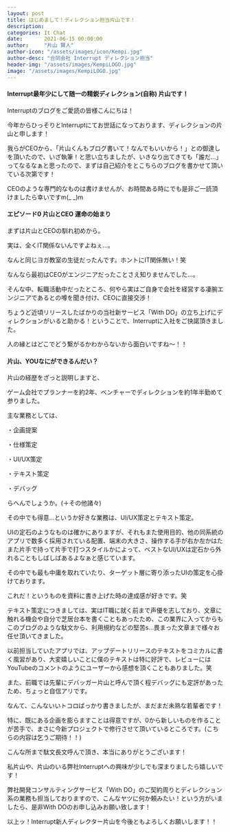 ```yaml
---
layout: post
title: はじめまして！ディレクション担当片山です！
description: 
categories: It Chat
date:       2021-06-15 00:00:00
author:     "片山 賢人"
author-icon: "/assets/images/icon/Kempi.jpg"
author-desc: "合同会社 Interrupt ディレクション担当"
header-img: "/assets/images/KempiLOGO.jpg"
image: "/assets/images/KempiLOGO.jpg"
---
```


<h4 class="blogtitle">Interrupt最年少にして随一の精鋭ディレクション(自称) 片山です！</h4>
<p>Interruptのブログをご愛読の皆様こんにちは！</p>
<p>今年からひっそりとInterruptにてお世話になっております、ディレクションの片山と申します！</p>
<p>我らがCEOから、「片山くんもブログ書いて！なんでもいいから！」との御達しを頂いたので、いざ執筆！と思い立ちましたが、いきなり出てきても「誰だ…」ってなるなぁと思ったので、まずは自己紹介をとこちらのブログを書かせて頂いている次第です！</p>
<p>CEOのような専門的なものは書けませんが、お時間ある時にでも是非ご一読頂けましたら幸いですm(_ _)m</p>
</p>
<h4 class="blogtitle">エピソード0 片山とCEO 運命の始まり</h4>
<p>まずは片山とCEOの馴れ初めから。</p>
<p>実は、全くIT関係ないんですよねぇ…。</p>
<p>なんと同じヨガ教室の生徒だったんです。ホントにIT関係無い！笑</p>
<p>なんなら最初はCEOがエンジニアだったことさえ知りませんでした…。</p>
<p>そんな中、転職活動中だったところ、何やら実はご自身で会社を経営する凄腕エンジニアであるとの噂を聞き付け、CEOに直接交渉！</p>
<p>ちょうど近頃リリースしたばかりの当社新サービス「With DO」の立ち上げにディレクションがいると助かる！ということで、Interruptに入社をご快諾頂きました。</p>
<p></p>
<p>人の縁とはどこでどう繋がるかわからないから面白いですね〜！！</p>
<p></p>
<h4 class="blogtitle">片山、YOUなにができるんだい？</h4>
<p>片山の経歴をざっと説明しますと、</p>
<p>ゲーム会社でプランナーを約2年、ベンチャーでディレクションを約1年半勤めて参りました。</p>
<p>主な業務としては、</p>
<p>・企画提案</p>
<p>・仕様策定</p>
<p>・UI/UX策定</p>
<p>・テキスト策定</p>
<p>・デバッグ</p>
<p>らへんでしょうか。(＋その他諸々)</p>
<p>その中でも得意…というか好きな業務は、UI/UX策定とテキスト策定。</p>
<p>UIの定石のようなものは確かにありますが、それもまた使用目的、他の同系統のアプリで数多く採用されている配置、端末の大きさ、操作する手が右か左かはたまた片手で持って片手で打つスタイルかによって、ベストなUI/UXは定石から外れることもしばしばあるよなぁと感じています。</p>
<p>その中でも最も中庸を取れていたり、ターゲット層に寄り添ったUIの策定を心掛けております。</p>
<p>これだ！というものを資料に書き上げた時の達成感が好きです。笑</p>
<p>テキスト策定につきましては、実はIT職に就く前まで声優を志しており、文章に触れる機会や自分で芝居台本を書くこともあったため、この業界に入ってからもこのブログのような駄文から、利用規約などの堅苦s…畏まった文章まで様々お任せ頂いてきました。</p>
<p>以前担当していたアプリでは、アップデートリリースのテキストをコミカルに書く風習があり、大変嬉しいことに僕のテキストは特に好評で、レビューにはYouTubeのコメントのようにユーザーから感想を頂くこともありました。笑</p>
<p>また、前職では先輩にデバッガー片山と呼んで頂く程デバッグにも定評があったため、ちょっと自信アリです。</p>
<p>なんて、こんないいトコロばっかり書きましたが、まだまだ未熟な若輩者です！</p>
<p>特に、既にある企画を膨らますことは得意ですが、0から新しいものを作ることが苦手で、まさに今新プロジェクトで修行させて頂いているところです。(こちらの内容は乞うご期待！！)</p>
<p></p>
<p>こんな所まで駄文長文呼んで頂き、本当にありがとうございます！</p>
<p>私片山や、片山のいる弊社Interruptへの興味が少しでも深まりましたら嬉しいです！</p>
<p>弊社開発コンサルティングサービス「With DO」のご契約周りとディレクション系の業務も担当しておりますので、こんなヤツに何か頼みたい！という方がいましたら、是非With DOのお申し込みお願い致します！</p>
<p></p>
<p>以上ッ！Interrupt新人ディレクター片山を今後ともよろしくお願いします！！</p>